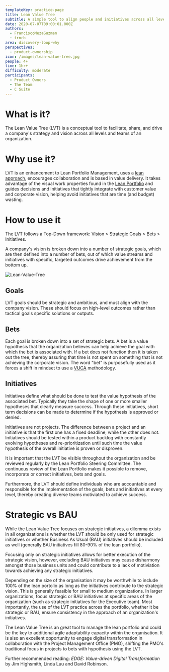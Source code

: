 ```yaml
---
templateKey: practice-page
title: Lean Value Tree
subtitle: A simple tool to align people and initiatives across all levels of the business
date: 2020-07-07T09:00:01.000Z
authors:
  - FranciscoMezaGuzman
  - trncb
area: discovery-loop-why
perspectives:
  - product-ownership
icon: /images/lean-value-tree.jpg
people: 4+
time: 1hr+
difficulty: moderate
participants:
  - Product Owners
  - The Team
  - C Suite
---
```

# What is it?

The Lean Value Tree (LVT) is a conceptual tool to facilitate, share, and drive a company's strategy and vision across all levels and teams of an organization.

# Why use it?

LVT is an enhancement to Lean Portfolio Management, uses a [lean approach](https://www.lean.org/whatslean/), encourages collaboration and is based in value delivery. It takes advantage of the visual work properties found in the [Lean Portfolio](https://www.scaledagileframework.com/lean-portfolio-management/) and guides decisions and initiatives that tightly integrate with customer value and corporate vision, helping avoid initiatives that are time (and budget) wasting.

# How to use it

The LVT follows a Top-Down framework: Vision > Strategic Goals > Bets > Initiatives.

A company's vision is broken down into a number of strategic goals, which are then defined into a number of bets, out of which value streams and initiatives with specific, targeted outcomes drive achievement from the bottom up.

![Lean-Value-Tree](/images/lean-value-tree.jpg)

## Goals

LVT goals should be strategic and ambitious, and must align with the company vision. These should focus on high-level outcomes rather than tactical goals specific solutions or outputs.

## Bets

Each goal is broken down into a set of strategic bets. A bet is a value hypothesis that the organization believes can help achieve the goal with which the bet is associated with. If a bet does not function then it is taken out the tree, thereby assuring that time is not spent on something that is not achieving the corporate vision. The word "bet" is purposefully used as it forces a shift in mindset to use a [VUCA](https://en.wikipedia.org/wiki/Volatility,_uncertainty,_complexity_and_ambiguity) methodology.

## Initiatives

Initiatives define what should be done to test the value hypothesis of the associated bet. Typically they take the shape of one or more smaller hypotheses that clearly measure success. Through these initiatives, short term decisions can be made to determine if the hypothesis is approved or denied.

Initiatives are not projects. The difference between a project and an initiative is that the first one has a fixed deadline, while the other does not. Initiatives should be tested within a product backlog with constantly evolving hypotheses and re-prioritization until such time the value hypothesis of the overall initiative is proven or disproven.

It is important that the LVT be visible throughout the organization and be reviewed regularly by the Lean Portfolio Steering Committee. The continuous review of the Lean Portfolio makes it possible to remove, incorporate or correct initiatives, bets and goals.

Furthermore, the LVT should define individuals who are accountable and responsible for the implementation of the goals, bets and initiatives at every level, thereby creating diverse teams motiviated to achieve success.

# Strategic vs BAU

While the Lean Value Tree focuses on strategic initiatives, a dilemma exists in all organizations is whether the LVT should be only used for strategic initiatives or whether Business As Usual (BAU) initiatives should be included as well (generally BAU initiatives fill 80-90% of the lean portfolio).

Focusing only on strategic initiatives allows for better execution of the strategic vision, however, excluding BAU initiatives may cause disharmony amongst those business units and could contribute to a lack of motiviation towards achieving any strategic initiatives.

Depending on the size of the organisation it may be worthwhile to include 100% of the lean portolio as long as the initiatives contribute to the strategic vision. This is generally feasible for small to medium organizations. In larger organizations, focus strategic or BAU initiatives at specific areas of the organization (such as strategic initiatives for the Executive team). Most importantly, the use of the LVT practice across the portfolio, whether it be strategic or BAU, ensure consistency in the approach of an organization's initiatives.

The Lean Value Tree is an great tool to manage the lean portfolio and could be the key to additional agile adaptability capacity within the organisation. It is also an excellent opportunity to engage digital transformation in collaboration with the Project Management Office (PMO), shifting the PMO's traditional focus in projects to bets with hypothesis using the LVT.

Further recommended reading: *EDGE: Value-driven Digital Transformation* by Jim Highsmith, Linda Luu and David Robinson.
